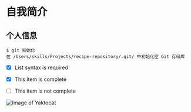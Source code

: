 # 自我简介
## 个人信息



````
$ git 初始化
在 /Users/skills/Projects/recipe-repository/.git/ 中初始化空 Git 存储库
````



- [x] List syntax is required
- [x] This item is complete
- [ ] This item is not complete



![Image of Yaktocat](https://octodex.github.com/images/yaktocat.png)
